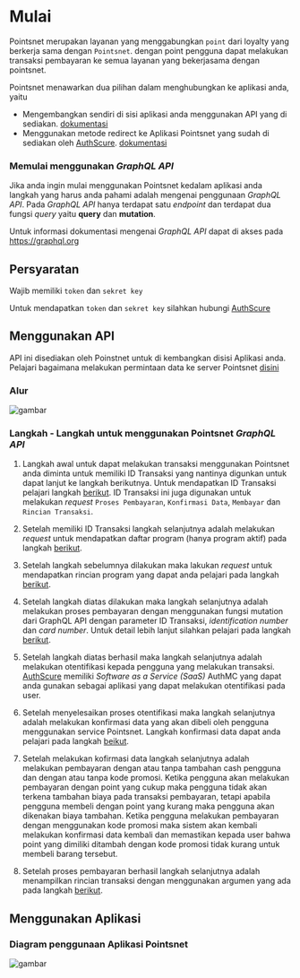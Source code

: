 # Mulai

Pointsnet merupakan layanan yang menggabungkan `point` dari loyalty yang berkerja sama dengan `Pointsnet`. dengan point pengguna dapat melakukan transaksi pembayaran ke semua layanan yang bekerjasama dengan pointsnet.

Pointsnet menawarkan dua pilihan dalam menghubungkan ke aplikasi anda, yaitu

 - Mengembangkan sendiri di sisi aplikasi anda menggunakan API yang di sediakan. [dokumentasi](#menggunakan-api)
 - Menggunakan metode redirect ke Aplikasi Pointsnet yang sudah di sediakan oleh [AuthScure](https://authscure.com.my). [dokumentasi](#menggunakan-aplikasi)

### Memulai menggunakan *GraphQL API*

Jika anda ingin mulai menggunakan Pointsnet kedalam aplikasi anda langkah yang harus anda pahami adalah mengenai penggunaan *GraphQL API*. Pada *GraphQL API* hanya terdapat satu *endpoint* dan terdapat dua fungsi *query* yaitu **query** dan **mutation**.

<aside class="success">
  Untuk informasi dokumentasi mengenai <i>GraphQL API</i> dapat di akses pada <a href="https://graphql.org" target="_blank">https://graphql.org</a>
</aside>

## Persyaratan
 
 Wajib memiliki `token` dan `sekret key`

 Untuk mendapatkan `token` dan `sekret key` silahkan hubungi [AuthScure](https://authscure.com.my)

## Menggunakan API

API ini disediakan oleh Poinstnet untuk di kembangkan disisi Aplikasi anda. Pelajari bagaimana melakukan permintaan data ke server Pointsnet [disini](#http-s-request)

### Alur

![gambar](pointsnetapi.png)



### Langkah - Langkah untuk menggunakan Pointsnet *GraphQL API*

1. Langkah awal untuk dapat melakukan transaksi menggunakan Pointsnet anda diminta untuk memiliki ID Transaksi yang nantinya digunkan untuk dapat lanjut ke langkah berikutnya. Untuk mendapatkan ID Transaksi pelajari langkah [berikut](#mendapatkan-id-transaksi). ID Transaksi ini juga digunakan untuk melakukan *request* ```Proses Pembayaran```, ```Konfirmasi Data```, ```Membayar``` dan ```Rincian Transaksi```.


2. Setelah memiliki ID Transaksi langkah selanjutnya adalah melakukan *request* untuk mendapatkan daftar program (hanya program aktif) pada langkah [berikut](#daftar-program-hanya-program-aktif).

3. Setelah langkah sebelumnya dilakukan maka lakukan *request* untuk mendapatkan rincian program yang dapat anda pelajari pada langkah [berikut](#).

4. Setelah langkah diatas dilakukan maka langkah selanjutnya adalah melakukan proses pembayaran dengan menggunakan fungsi mutation dari GraphQL API dengan parameter ID Transaksi, *identification number* dan *card number*. Untuk detail lebih lanjut silahkan pelajari pada langkah [berikut](#).

5. Setelah langkah diatas berhasil maka langkah selanjutnya adalah melakukan otentifikasi kepada pengguna yang melakukan transaksi. <a href="https://authscure.com.my/">AuthScure</a> memiliki *Software as a Service (SaaS)* AuthMC yang dapat anda gunakan sebagai aplikasi yang dapat melakukan otentifikasi pada user. 

6. Setelah menyelesaikan proses otentifikasi maka langkah selanjutnya adalah melakukan konfirmasi data yang akan dibeli oleh pengguna menggunakan service Pointsnet. Langkah konfirmasi data dapat anda pelajari pada langkah [beikut](#). 

7. Setelah melakukan kofirmasi data langkah selanjutnya adalah melakukan pembayaran dengan atau tanpa tambahan cash pengguna dan dengan atau tanpa kode promosi. Ketika pengguna akan melakukan pembayaran dengan point yang cukup maka pengguna tidak akan terkena tambahan biaya pada transaksi pembayaran, tetapi apabila pengguna membeli dengan point yang kurang maka pengguna akan dikenakan biaya tambahan. Ketika pengguna melakukan pembayaran dengan menggunakan kode promosi maka sistem akan kembali melakukan konfirmasi data kembali dan memastikan kepada user bahwa point yang dimiliki ditambah dengan kode promosi tidak kurang untuk membeli barang tersebut.

8. Setelah proses pembayaran berhasil langkah selanjutnya adalah menampilkan rincian transaksi dengan menggunakan argumen yang ada pada langkah [berikut](#).


## Menggunakan Aplikasi

### Diagram penggunaan Aplikasi Pointsnet 

![gambar](apppointsnet.png)
